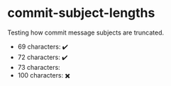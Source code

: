 # commit-subject-lengths
Testing how commit message subjects are truncated.

- 69 characters: ✔️
- 72 characters: ✔️
- 73 characters:
- 100 characters: ✖️

